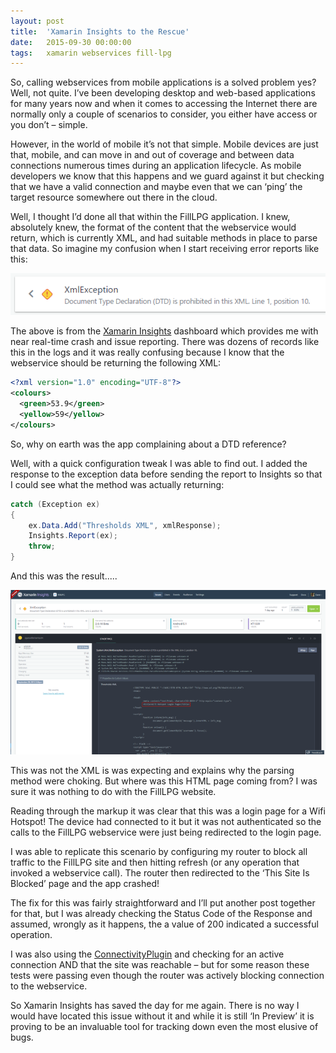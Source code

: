 ```yaml
---
layout: post
title:  'Xamarin Insights to the Rescue'
date:   2015-09-30 00:00:00
tags:   xamarin webservices fill-lpg
---
```

So, calling webservices from mobile applications is a solved problem yes? Well, not quite. I’ve been developing desktop and web-based applications for many years now and when it comes to accessing the Internet there are normally only a couple of scenarios to consider, you either have access or you don’t – simple.

However, in the world of mobile it’s not that simple. Mobile devices are just that, mobile, and can move in and out of coverage and between data connections numerous times during an application lifecycle. As mobile developers we know that this happens and we guard against it but checking that we have a valid connection and maybe even that we can ‘ping’ the target resource somewhere out there in the cloud.
<!--more-->
Well, I thought I’d done all that within the FillLPG application. I knew, absolutely knew, the format of the content that the webservice would return, which is currently XML, and had suitable methods in place to parse that data. So imagine my confusion when I start receiving error reports like this:

![xml exception](/assets/images/xml-exception.png)

The above is from the <a href='https://xamarin.com/insights' target='_blank'>Xamarin Insights</a> dashboard which provides me with near real-time crash and issue reporting. There was dozens of records like this in the logs and it was really confusing because I know that the webservice should be returning the following XML:
```xml
<?xml version="1.0" encoding="UTF-8"?>
<colours>
  <green>53.9</green>
  <yellow>59</yellow>
</colours>
```
So, why on earth was the app complaining about a DTD reference?

Well, with a quick configuration tweak I was able to find out. I added the response to the exception data before sending the report to Insights so that I could see what the method was actually returning:
```csharp
catch (Exception ex)
{
    ex.Data.Add("Thresholds XML", xmlResponse);
    Insights.Report(ex);
    throw;
}
```
And this was the result.....

![xamarin insights in action](/assets/images/xamarin-insights.png)

This was not the XML is was expecting and explains why the parsing method were choking. But where was this HTML page coming from? I was sure it was nothing to do with the FillLPG website.

Reading through the markup it was clear that this was a login page for a Wifi Hotspot! The device had connected to it but it was not authenticated so the calls to the FillLPG webservice were just being redirected to the login page.

I was able to replicate this scenario by configuring my router to block all traffic to the FillLPG site and then hitting refresh (or any operation that invoked a webservice call). The router then redirected to the ‘This Site Is Blocked’ page and the app crashed!

The fix for this was fairly straightforward and I’ll put another post together for that, but I was already checking the Status Code of the Response and assumed, wrongly as it happens, the a value of 200 indicated a successful operation.

I was also using the <a href='https://github.com/jamesmontemagno/Xamarin.Plugins/tree/master/Connectivity' target='_blank'>ConnectivityPlugin</a> and checking for an active connection AND that the site was reachable – but for some reason these tests were passing even though the router was actively blocking connection to the webservice.

So Xamarin Insights has saved the day for me again. There is no way I would have located this issue without it and while it is still ‘In Preview’ it is proving to be an invaluable tool for tracking down even the most elusive of bugs.
